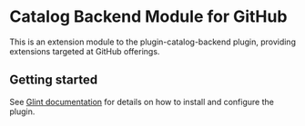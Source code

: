 # Catalog Backend Module for GitHub

This is an extension module to the plugin-catalog-backend plugin, providing extensions targeted at GitHub offerings.

## Getting started

See [Glint documentation](https://glint.io/docs/integrations/github/discovery) for details on how to install
and configure the plugin.
